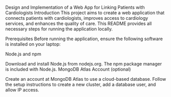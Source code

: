 Design and Implementation of a Web App for Linking Patients with Cardiologists
Introduction
This project aims to create a web application that connects patients with cardiologists, improves access to cardiology services, and enhances the quality of care. This README provides all necessary steps for running the application locally.

Prerequisites
Before running the application, ensure the following software is installed on your laptop:

Node.js and npm

Download and install Node.js from nodejs.org.
The npm package manager is included with Node.js.
MongoDB Atlas Account (optional)

Create an account at MongoDB Atlas to use a cloud-based database.
Follow the setup instructions to create a new cluster, add a database user, and allow IP access.
